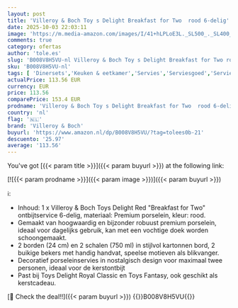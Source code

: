```yaml
---
layout: post
title: 'Villeroy & Boch Toy s Delight Breakfast for Two  rood 6-delig'
date: 2025-10-03 22:03:11
image: 'https://m.media-amazon.com/images/I/41+hLPLoE3L._SL500_._SL400_.jpg'
comments: true
category: ofertas
author: 'tole.es'
slug: 'B008V8H5VU-nl Villeroy & Boch Toy s Delight Breakfast for Two rood 6-delig'
sku: 'B008V8H5VU-nl'
tags: [ 'Dinersets','Keuken & eetkamer','Servies','Serviesgoed','Serviesgoed & serveerbestek','Serviessets','Wonen & keuken','villeroy & boch','🇳🇱', ]
actualPrice: 113.56 EUR
currency: EUR
price: 113.56
comparePrice: 153.4 EUR
prodname: 'Villeroy & Boch Toy s Delight Breakfast for Two  rood 6-delig'
country: 'nl'
flag: '🇳🇱'
brand: 'Villeroy & Boch'
buyurl: 'https://www.amazon.nl/dp/B008V8H5VU/?tag=tolees0b-21'
descuento: '25.97'
average: '113.56'
---
```


You've got [{{< param title >}}]({{< param buyurl >}}) at the following link:

[![{{< param prodname >}}]({{< param image >}})]({{< param buyurl >}})

ℹ️:

- Inhoud: 1 x Villeroy & Boch Toys Delight Red "Breakfast for Two" ontbijtservice 6-delig, materiaal: Premium porselein, kleur: rood.
- Gemaakt van hoogwaardig en bijzonder robuust premium porselein, ideaal voor dagelijks gebruik, kan met een vochtige doek worden schoongemaakt.
- 2 borden (24 cm) en 2 schalen (750 ml) in stijlvol kartonnen bord, 2 buikige bekers met handig handvat, speelse motieven als blikvanger.
- Decoratief porseleinservies in nostalgisch design voor maximaal twee personen, ideaal voor de kerstontbijt
- Past bij Toys Delight Royal Classic en Toys Fantasy, ook geschikt als kerstcadeau.

[🛒 Check the deal!!]({{< param buyurl >}})
{{<world>}}B008V8H5VU{{</world>}}
